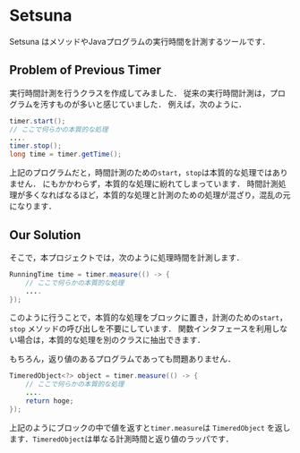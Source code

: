 # Setsuna

Setsuna はメソッドやJavaプログラムの実行時間を計測するツールです．

## Problem of Previous Timer

実行時間計測を行うクラスを作成してみました．
従来の実行時間計測は，プログラムを汚すものが多いと感じていました．
例えば，次のように．

```java
timer.start();
// ここで何らかの本質的な処理
....
timer.stop();
long time = timer.getTime();
```

上記のプログラムだと，時間計測のための```start```，```stop```は本質的な処理ではありません．
にもかかわらず，本質的な処理に紛れてしまっています．
時間計測処理が多くなればなるほど，本質的な処理と計測のための処理が混ざり，混乱の元になります．

## Our Solution

そこで，本プロジェクトでは，次のように処理時間を計測します．

```java
RunningTime time = timer.measure(() -> {
    // ここで何らかの本質的な処理
    ....
});
```

このように行うことで，本質的な処理をブロックに置き，計測のための```start```，```stop```
メソッドの呼び出しを不要にしています．
関数インタフェースを利用しない場合は，本質的な処理を別のクラスに抽出できます．

もちろん，返り値のあるプログラムであっても問題ありません．

```java
TimeredObject<?> object = timer.measure(() -> {
    // ここで何らかの本質的な処理
    ....
    return hoge;
});
```

上記のようにブロックの中で値を返すと```timer.measure```は ```TimeredObject```
を返します．```TimeredObject```は単なる計測時間と返り値のラッパです．

